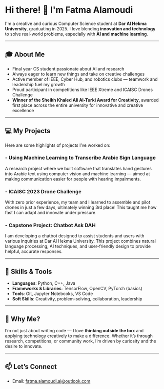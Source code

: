 # Hi there! 👋 I'm Fatma Alamoudi

I'm a creative and curious Computer Science student at **Dar Al Hekma University**, graduating in 2025. I love blending **innovation and technology** to solve real-world problems, especially with **AI and machine learning**. 

---

## 🎓 About Me

- Final year CS student passionate about AI and research  
- Always eager to learn new things and take on creative challenges  
- Active member of IEEE, Cyber Hub, and robotics clubs — teamwork and leadership fuel my growth  
- Proud participant in competitions like IEEE Xtreme and ICAISC Drones Challenge  
- **Winner of the Sheikh Khaled Ali Al-Turki Award for Creativity**, awarded first place across the entire university for innovative and creative excellence  

---

## 💻 My Projects

Here are some highlights of projects I’ve worked on:

### - Using Machine Learning to Transcribe Arabic Sign Language  
A research project where we built software that translates hand gestures into Arabic text using computer vision and machine learning — aimed at making communication easier for people with hearing impairments.

### - ICAISC 2023 Drone Challenge  
With zero prior experience, my team and I learned to assemble and pilot drones in just a few days, ultimately winning 3rd place! This taught me how fast I can adapt and innovate under pressure.

### - Capstone Project: Chatbot Ask DAH  
I am developing a chatbot designed to assist students and users with various inquiries at Dar Al Hekma University. This project combines natural language processing, AI techniques, and user-friendly design to provide helpful, accurate responses.

---

## 🚀 Skills & Tools

- **Languages**: Python, C++, Java  
- **Frameworks & Libraries**: TensorFlow, OpenCV, PyTorch (basics)  
- **Tools**: Git, Jupyter Notebooks, VS Code  
- **Soft Skills**: Creativity, problem-solving, collaboration, leadership

---

## 🌟 Why Me?

I’m not just about writing code — I love **thinking outside the box** and applying technology creatively to make a difference. Whether it’s through research, competitions, or community work, I’m driven by curiosity and the desire to innovate.

---

## 📫 Let’s Connect

- Email: fatma.alamoudi.ai@outlook.com  
